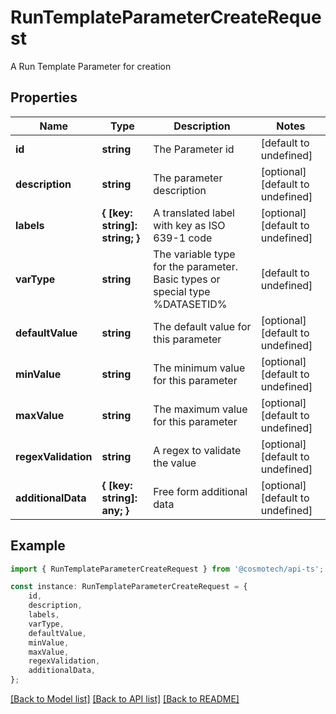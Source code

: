# RunTemplateParameterCreateRequest

A Run Template Parameter for creation

## Properties

Name | Type | Description | Notes
------------ | ------------- | ------------- | -------------
**id** | **string** | The Parameter id | [default to undefined]
**description** | **string** | The parameter description | [optional] [default to undefined]
**labels** | **{ [key: string]: string; }** | A translated label with key as ISO 639-1 code | [optional] [default to undefined]
**varType** | **string** | The variable type for the parameter. Basic types or special type %DATASETID% | [default to undefined]
**defaultValue** | **string** | The default value for this parameter | [optional] [default to undefined]
**minValue** | **string** | The minimum value for this parameter | [optional] [default to undefined]
**maxValue** | **string** | The maximum value for this parameter | [optional] [default to undefined]
**regexValidation** | **string** | A regex to validate the value | [optional] [default to undefined]
**additionalData** | **{ [key: string]: any; }** | Free form additional data | [optional] [default to undefined]

## Example

```typescript
import { RunTemplateParameterCreateRequest } from '@cosmotech/api-ts';

const instance: RunTemplateParameterCreateRequest = {
    id,
    description,
    labels,
    varType,
    defaultValue,
    minValue,
    maxValue,
    regexValidation,
    additionalData,
};
```

[[Back to Model list]](../README.md#documentation-for-models) [[Back to API list]](../README.md#documentation-for-api-endpoints) [[Back to README]](../README.md)
